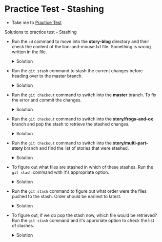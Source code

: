 # Practice Test - Stashing
  - Take me to [Practice Test](https://kodekloud.com/topic/lab-stashing/)

Solutions to practice test - Stashing
- Run the `cd` command to move into the **story-blog** directory and their check the content of the lion-and-mouse.txt file. Something is wrong written in the file.
  <details>
  	<summary>Solution</summary>

  ```
  $ cd story-blog
  $ cat lion-and-mouse.txt
  ```
  </details> 

- Run the `git stash` command to stash the current changes before heading over to the master branch.
  <details>
  	<summary>Solution</summary>

  ```
  $ git stash 
  ```
  </details> 

- Run the `git checkout` command to switch into the **master** branch. To fix the error and commit the changes.
  <details>
  	<summary>Solution</summary>
  
  ```
  $ git checkout master
  # Edit the file lion-and-mouse.txt and fix the typo
  $ git commit -am 'Fixed title error'
  ```
  </details>

- Run the `git checkout` command to switch into the **story/frogs-and-ox** branch and pop the stash to retrieve the stashed changes.
  <details>
  	<summary>Solution</summary>
  
  ```
  $ git checkout story/frogs-and-ox
  $ git stash pop
  # To retrieve frogs-and-ox.txt file
  ```
  </details>

- Run the `git checkout` command to switch into the **story/multi-part-story** branch and find the list of stories that were stashed.
  <details>
  	<summary>Solution</summary>

  ```
  $ git checkout story/multi-part-story
  $ git stash list
  ```
  </details>

- To figure out what files are stashed in which of these stashes. Run the `git stash` command with it's appropriate option.
  <details>
  	<summary>Solution</summary>

  ```
  $ git stash list
  $ git stash show stash@{0}
  $ git stash show stash@{1}
  $ git stash show stash@{2}
  ```
  </details>

- Run the `git stash` command to figure out what order were the files pushed to the stash. Order should be earliest to latest.
  <details>
  	<summary>Solution</summary>

  ```
  # stash@{0} is the last(latest), stash@{2} is the first(earliest)
  $ git stash show stash@{0}
  $ git stash show stash@{1}
  $ git stash show stash@{2}
  ```
  </details>

- To figure out, if we do pop the stash now, which file would be retrieved? Run the `git stash` command and it's approriate option to check the list of stashes.
  <details>
  	<summary>Solution</summary>
  
  ```
  $ git stash list
  $ git stash pop
  # The last stashed commits are popped first.
  ```
  </details>
